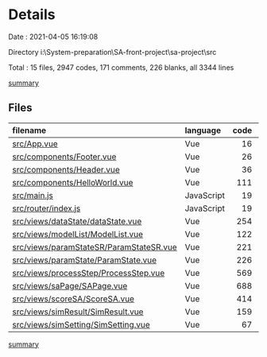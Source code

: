 # Details

Date : 2021-04-05 16:19:08

Directory i:\System-preparation\SA-front-project\sa-project\src

Total : 15 files,  2947 codes, 171 comments, 226 blanks, all 3344 lines

[summary](results.md)

## Files
| filename | language | code | comment | blank | total |
| :--- | :--- | ---: | ---: | ---: | ---: |
| [src/App.vue](/src/App.vue) | Vue | 16 | 0 | 4 | 20 |
| [src/components/Footer.vue](/src/components/Footer.vue) | Vue | 26 | 0 | 4 | 30 |
| [src/components/Header.vue](/src/components/Header.vue) | Vue | 36 | 0 | 3 | 39 |
| [src/components/HelloWorld.vue](/src/components/HelloWorld.vue) | Vue | 111 | 0 | 3 | 114 |
| [src/main.js](/src/main.js) | JavaScript | 19 | 7 | 6 | 32 |
| [src/router/index.js](/src/router/index.js) | JavaScript | 19 | 0 | 3 | 22 |
| [src/views/dataState/dataState.vue](/src/views/dataState/dataState.vue) | Vue | 254 | 16 | 24 | 294 |
| [src/views/modelList/ModelList.vue](/src/views/modelList/ModelList.vue) | Vue | 122 | 1 | 8 | 131 |
| [src/views/paramStateSR/ParamStateSR.vue](/src/views/paramStateSR/ParamStateSR.vue) | Vue | 221 | 12 | 20 | 253 |
| [src/views/paramState/ParamState.vue](/src/views/paramState/ParamState.vue) | Vue | 226 | 12 | 21 | 259 |
| [src/views/processStep/ProcessStep.vue](/src/views/processStep/ProcessStep.vue) | Vue | 569 | 74 | 38 | 681 |
| [src/views/saPage/SAPage.vue](/src/views/saPage/SAPage.vue) | Vue | 688 | 34 | 50 | 772 |
| [src/views/scoreSA/ScoreSA.vue](/src/views/scoreSA/ScoreSA.vue) | Vue | 414 | 9 | 18 | 441 |
| [src/views/simResult/SimResult.vue](/src/views/simResult/SimResult.vue) | Vue | 159 | 6 | 16 | 181 |
| [src/views/simSetting/SimSetting.vue](/src/views/simSetting/SimSetting.vue) | Vue | 67 | 0 | 8 | 75 |

[summary](results.md)